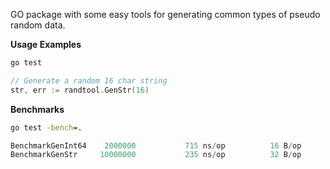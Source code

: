 GO package with some easy tools for generating common types of pseudo
random data.

**Usage Examples**
```cmd
go test
```
```go
// Generate a random 16 char string
str, err := randtool.GenStr(16)
```

**Benchmarks**
```cmd
go test -bench=.
```
```go
BenchmarkGenInt64	 2000000	       715 ns/op	      16 B/op	       2 allocs/op
BenchmarkGenStr  	10000000	       235 ns/op	      32 B/op	       2 allocs/op
```

